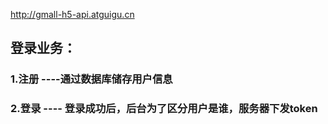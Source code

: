 http://gmall-h5-api.atguigu.cn
## 登录业务：
### 1.注册 ----通过数据库储存用户信息
### 2.登录 ---- 登录成功后，后台为了区分用户是谁，服务器下发token